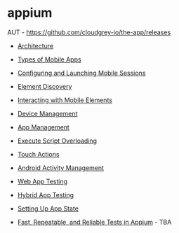 # appium


AUT - https://github.com/cloudgrey-io/the-app/releases

- [Architecture](https://github.com/lana-20/appium-architecture)
- [Types of Mobile Apps](https://github.com/lana-20/mobile-app-types)
- [Configuring and Launching Mobile Sessions](https://github.com/lana-20/configure-launch-mobile-sessions)
- [Element Discovery](https://github.com/lana-20/appium-element-discovery)
- [Interacting with Mobile Elements](https://github.com/lana-20/appium-elements-interaction)
- [Device Management](https://github.com/lana-20/appium-device-management)
- [App Management](https://github.com/lana-20/appium-app-management)
- [Execute Script Overloading](https://github.com/lana-20/appium-execute-script-overloading)
- [Touch Actions](https://github.com/lana-20/appium-touch-actions)
- [Android Activity Management](https://github.com/lana-20/android-activity-management)
- [Web App Testing](https://github.com/lana-20/web-app-testing)
- [Hybrid App Testing](https://github.com/lana-20/hybrid-app-testing)
- [Setting Up App State](https://github.com/lana-20/appium-state-setup)

- [Fast, Repeatable, and Reliable Tests in Appium]() - TBA
